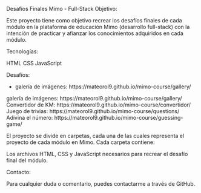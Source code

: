 Desafíos Finales Mimo - Full-Stack
Objetivo:

Este proyecto tiene como objetivo recrear los desafíos finales de cada módulo en la plataforma de educación Mimo (desarrollo full-stack) con la intención de practicar y afianzar los conocimientos adquiridos en cada módulo.

Tecnologías:

HTML
CSS
JavaScript

Desafíos:

<ul>
  <li>galería de imágenes: <a>https://mateorol9.github.io/mimo-course/gallery/</a></li>
</ul>
galería de imágenes: https://mateorol9.github.io/mimo-course/gallery/
Convertidor de KM: https://mateorol9.github.io/mimo-course/convertidor/
Juego de trivias: https://mateorol9.github.io/mimo-course/questions/
Adivina el número: https://mateorol9.github.io/mimo-course/guessing-game/

El proyecto se divide en carpetas, cada una de las cuales representa el proyecto de cada módulo en Mimo. Cada carpeta contiene:

Los archivos HTML, CSS y JavaScript necesarios para recrear el desafío final del módulo.

Contacto:

Para cualquier duda o comentario, puedes contactarme a través de GitHub.
